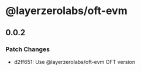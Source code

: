 # @layerzerolabs/oft-evm

## 0.0.2

### Patch Changes

- d2ff651: Use @layerzerolabs/oft-evm OFT version
